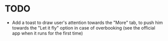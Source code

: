 # TODO
* Add a toast to draw user's attention towards the "More" tab, to push him towards the "Let it fly" option in case of overbooking (see the official app when it runs for the first time)